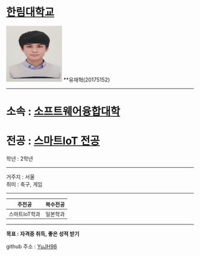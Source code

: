 # [한림대학교][1]             
[1]:https://www.hallym.ac.kr/                    
        
<img src=YJH.jpg height=150 width=150>
**유재혁(20175152)

---

# 소속 : [소프트웨어융합대학][2]  
[2]:https://sw.hallym.ac.kr/ 
# 전공 : [스마트IoT 전공][3]    
[3]:https://sw.hallym.ac.kr/index.php?mp=2_4     
학년 : 2학년      

----------------

거주지 : 서울         
취미 : 축구, 게임   

----------
|주전공|복수전공|     
|---|---|      
|스마트IoT학과|일본학과|     

---------------------

**목표 : 자격증 취득, 좋은 성적 받기**    


github 주소 : [YuJH98][github]    

[github]:http://github.com/YuJH98


